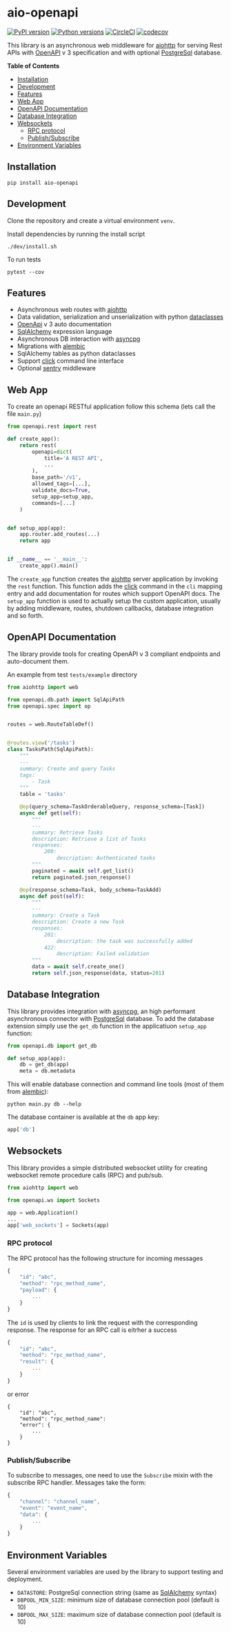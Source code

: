# aio-openapi

[![PyPI version](https://badge.fury.io/py/aio-openapi.svg)](https://badge.fury.io/py/aio-openapi)
[![Python versions](https://img.shields.io/pypi/pyversions/aio-openapi.svg)](https://pypi.org/project/aio-openapi)
[![CircleCI](https://circleci.com/gh/quantmind/aio-openapi.svg?style=svg)](https://circleci.com/gh/quantmind/aio-openapi)
[![codecov](https://codecov.io/gh/quantmind/aio-openapi/branch/master/graph/badge.svg)](https://codecov.io/gh/quantmind/aio-openapi)

This library is an asynchronous web middleware for [aiohttp][] for serving Rest APIs with [OpenAPI][] v 3
specification and with optional [PostgreSql][] database.

<!-- START doctoc generated TOC please keep comment here to allow auto update -->
<!-- DON'T EDIT THIS SECTION, INSTEAD RE-RUN doctoc TO UPDATE -->
**Table of Contents**

- [Installation](#installation)
- [Development](#development)
- [Features](#features)
- [Web App](#web-app)
- [OpenAPI Documentation](#openapi-documentation)
- [Database Integration](#database-integration)
- [Websockets](#websockets)
  - [RPC protocol](#rpc-protocol)
  - [Publish/Subscribe](#publishsubscribe)
- [Environment Variables](#environment-variables)

<!-- END doctoc generated TOC please keep comment here to allow auto update -->


## Installation
```
pip install aio-openapi
```

## Development

Clone the repository and create a virtual environment `venv`.

Install dependencies by running the install script
```
./dev/install.sh
```
To run tests
```
pytest --cov
```

## Features

* Asynchronous web routes with [aiohttp](https://aiohttp.readthedocs.io/en/stable/)
* Data validation, serialization and unserialization with python [dataclasses](https://docs.python.org/3/library/dataclasses.html)
* [OpenApi][] v 3 auto documentation
* [SqlAlchemy][] expression language
* Asynchronous DB interaction with [asyncpg][]
* Migrations with [alembic][]
* SqlAlchemy tables as python dataclasses
* Support [click][] command line interface
* Optional [sentry](https://sentry.io) middleware

## Web App

To create an openapi RESTful application follow this schema (lets call the file ``main.py``)
```python
from openapi.rest import rest

def create_app():
    return rest(
        openapi=dict(
            title='A REST API',
            ...
        ),
        base_path='/v1',
        allowed_tags=[...],
        validate_docs=True,
        setup_app=setup_app,
        commands=[...]
    )


def setup_app(app):
    app.router.add_routes(...)
    return app


if __name__ == '__main__':
    create_app().main()
```
The ``create_app`` function creates the [aiohttp][] server application by invoking the ``rest`` function.
This function adds the [click][] command in the `cli` mapping entry and add
documentation for routes which support OpenAPI docs.
The ``setup_app`` function is used to actually setup the custom application, usually by adding middleware, routes,
shutdown callbacks, database integration and so forth.

## OpenAPI Documentation

The library provide tools for creating OpenAPI v 3 compliant endpoints and
auto-document them.

An example from test ``tests/example`` directory

```python
from aiohttp import web

from openapi.db.path import SqlApiPath
from openapi.spec import op


routes = web.RouteTableDef()


@routes.view('/tasks')
class TasksPath(SqlApiPath):
    """
    ---
    summary: Create and query Tasks
    tags:
        - Task
    """
    table = 'tasks'

    @op(query_schema=TaskOrderableQuery, response_schema=[Task])
    async def get(self):
        """
        ---
        summary: Retrieve Tasks
        description: Retrieve a list of Tasks
        responses:
            200:
                description: Authenticated tasks
        """
        paginated = await self.get_list()
        return paginated.json_response()

    @op(response_schema=Task, body_schema=TaskAdd)
    async def post(self):
        """
        ---
        summary: Create a Task
        description: Create a new Task
        responses:
            201:
                description: the task was successfully added
            422:
                description: Failed validation
        """
        data = await self.create_one()
        return self.json_response(data, status=201)
```

## Database Integration

This library provides integration with [asyncpg][], an high performant asynchronous
connector with [PostgreSql][] database.
To add the database extension simply use the ``get_db`` function in the applicatiuon ``setup_app`` function:
```python
from openapi.db import get_db

def setup_app(app):
    db = get_db(app)
    meta = db.metadata

```
This will enable database connection and command line tools (most of them from [alembic][]):
```
python main.py db --help
```
The database container is available at the `db` app key:
```python
app['db']
```

## Websockets

This library provides a simple distributed websocket utility for creating
websocket remote procedure calls (RPC) and pub/sub.
```python
from aiohttp import web

from openapi.ws import Sockets

app = web.Application()
...
app['web_sockets'] = Sockets(app)
```
### RPC protocol

The RPC protocol has the following structure for incoming messages
```javascript
{
    "id": "abc",
    "method": "rpc_method_name",
    "payload": {
        ...
    }
}
```
The ``id`` is used by clients to link the request with the corresponding response.
The response for an RPC call is eitrher a success
```javascript
{
    "id": "abc",
    "method": "rpc_method_name",
    "result": {
        ...
    }
}
```
or error
```
{
    "id": "abc",
    "method": "rpc_method_name":
    "error": {
        ...
    }
}
```
### Publish/Subscribe

To subscribe to messages, one need to use the ``Subscribe`` mixin with the subscribe RPC handler.
Messages take the form:
```javascript
{
    "channel": "channel_name",
    "event": "event_name",
    "data": {
        ...
    }
}
```
## Environment Variables

Several environment variables are used by the library to support testing and deployment.

* ``DATASTORE``: PostgreSql connection string (same as [SqlAlchemy][] syntax)
* ``DBPOOL_MIN_SIZE``: minimum size of database connection pool (default is 10)
* ``DBPOOL_MAX_SIZE``: maximum size of database connection pool (default is 10)

[aiohttp]: https://aiohttp.readthedocs.io/en/stable/
[OpenApi]: https://www.openapis.org/
[PostgreSql]: https://www.postgresql.org/
[SqlAlchemy]: https://www.sqlalchemy.org/
[click]: https://github.com/pallets/click
[alembic]: http://alembic.zzzcomputing.com/en/latest/
[asyncpg]: https://github.com/MagicStack/asyncpg
